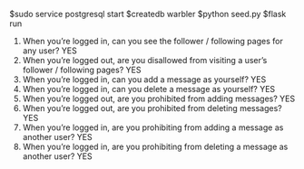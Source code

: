 $sudo service postgresql start
 $createdb warbler
 $python seed.py
 $flask run


 1. When you’re logged in, can you see the follower / following pages for any user? YES
2. When you’re logged out, are you disallowed from visiting a user’s follower / following pages? YES
3. When you’re logged in, can you add a message as yourself? YES
4. When you’re logged in, can you delete a message as yourself? YES
5. When you’re logged out, are you prohibited from adding messages? YES
6. When you’re logged out, are you prohibited from deleting messages? YES
7. When you’re logged in, are you prohibiting from adding a message as another user? YES
8. When you’re logged in, are you prohibiting from deleting a message as another user? YES
